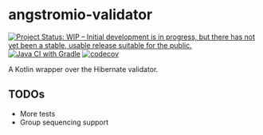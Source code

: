 # angstromio-validator

[![Project Status: WIP – Initial development is in progress, but there has not yet been a stable, usable release suitable for the public.](https://www.repostatus.org/badges/latest/wip.svg)](https://www.repostatus.org/#wip)
[![Java CI with Gradle](https://github.com/angstromio/angstromio-validator/actions/workflows/gradle.yml/badge.svg)](https://github.com/angstromio/angstromio-validator/actions/workflows/gradle.yml)
[![codecov](https://codecov.io/gh/angstromio/angstromio-validator/graph/badge.svg?token=ucU5A07APY)](https://codecov.io/gh/angstromio/angstromio-validator)

A Kotlin wrapper over the Hibernate validator.


## TODOs
- More tests
- Group sequencing support